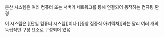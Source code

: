 분산 시스템은 여러 컴퓨터 또는 서버가 네트워크를 통해 연결되어 동작하는 컴퓨팅 환경

이 시스템은 [[단일 컴퓨터 시스템]]이나 [[중앙 집중식 아키텍처]]와는 달리 여러 개의 독립적인 구성 요소로 구성되어 있음